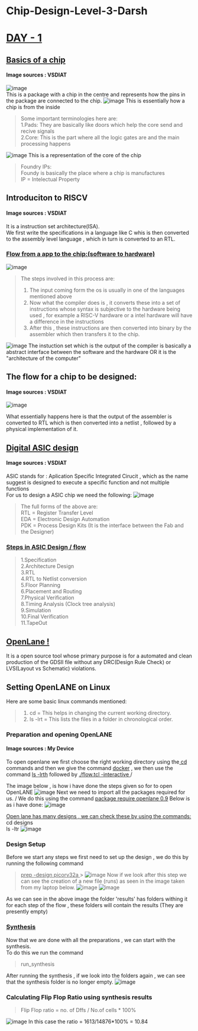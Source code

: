 # Chip-Design-Level-3-Darsh
# <ins> DAY - 1 </ins>
## <ins>Basics of a chip</ins>
#### Image sources : VSDIAT
![image](https://github.com/user-attachments/assets/a31b1591-51ee-4627-81c8-64287c3e60a1)  
This is a package with a chip in the centre and represents how the pins in the package are connected to the chip. 
![image](https://github.com/user-attachments/assets/dbccbe88-435e-4080-97a6-4d3507455e9d) 
This is essentially how a chip is from the inside  
>Some important terminologies here are: \
1.Pads: They are basically like doors which help the core send and recive signals \
2.Core: This is the part where all the logic gates are and the main processing happens 

![image](https://github.com/user-attachments/assets/a9eb95ff-ecbf-4e1d-b452-3f09c29cb087) 
This is a representation of the core of the chip  
>Foundry IPs: \
 Foundy is basically the place where a chip is manufactures \
 IP = Intelectual Property

## Introduciton to RISCV
#### Image sources : VSDIAT
It is a instruction set architecture(ISA). \
We first write the specifications in a language like C whis is then converted to the assembly level language , which in turn is converted to an RTL.

### <ins>Flow from a app to the chip:(software to hardware) </ins>
![image](https://github.com/user-attachments/assets/abee7640-7367-4a00-9348-ddc399b5f0f7)
>The steps involved in this process are:
> 1. The input coming form the os is usually in one of the languages mentioned above 
> 2. Now what the compiler does is , it converts these into a set of instructions whose syntax is subjective to the hardware being used , for example a RISC-V hardware or a intel hardware will have a difference in the instructions 
> 3. After this , these instructions are then converted into binary by the assembler which then transfers it to the chip.

![image](https://github.com/user-attachments/assets/aad0f6b8-6e0c-4bb9-bfe5-a8f534299989)
The instuction set which is the output of the compiler is basically a abstract interface between the software and the hardware OR it is the "architecture of the computer" 

## The flow for a chip to be designed:
#### Image sources : VSDIAT
![image](https://github.com/user-attachments/assets/07532fbf-792e-4505-ae5a-5967f3c3efdf)

What essentially happens here is that the output of the assembler is converted to RTL which is then converted into a netlist , followed by a physical implementation of it.

## <ins>Digital ASIC design</ins>
#### Image sources : VSDIAT

ASIC stands for : Aplication Specific Integrated Cirucit , which as the name suggest is designed to execute a specific function and not multiple functions \
For us to design a ASIC chip we need the following: 
![image](https://github.com/user-attachments/assets/761e5784-e6e8-4566-ac73-085ea6d3d72a)

>The full forms of the above are:\
>RTL = Register Transfer Level\
>EDA = Electronic Design Automation\
>PDK = Process Design Kits (It is the interface between the Fab and the Designer)

### <ins> Steps in ASIC Design / flow </ins>
>1.Specification\
>2.Architecture Design\
>3.RTL\
>4.RTL to Netlist conversion\
>5.Floor Planning\
>6.Placement and Routing\
>7.Physical Verification\
>8.Timing Analysis (Clock tree analysis)\
>9.Simulation\
>10.Final Verification\
>11.TapeOut

## <ins> OpenLane ! </ins>
It is a open source tool whose primary purpose is for a automated and clean production of the GDSII file without any DRC(Design Rule Check) or LVS(Layout vs Schematic) violations.

## Setting OpenLANE on Linux 
Here are some basic linux commands mentioned: 
>1. cd = This helps in changing the current working directory.
>2. ls -lrt = This lists the files in a folder in chronological order.

### Preparation and opening OpenLANE
#### Image sources : My Device
To open openlane we first choose the right working directory using the<ins> cd</ins> commands and then we give the command <ins> docker</ins> , we then use the command <ins>ls -lrth</ins> followed by  <ins> ./flow.tcl -interactive </ins> /

The image below , is how i have done the steps given so for to open OpenLANE
![image](https://github.com/user-attachments/assets/84ea3013-8c2e-4c4a-a874-687b7033cdc7)
Next we need to import all the packages required for us. / 
We do this using the command <ins>package require openlane 0.9</ins>
Below is as i have done:
![image](https://github.com/user-attachments/assets/b17b6bde-93e4-4a04-916f-5d49b4f90ad2)

<ins>Open lane has many designs , we can check these by using the commands:   </ins> \
cd designs\
ls -ltr
![image](https://github.com/user-attachments/assets/b7d9b09d-6e6f-4b86-af0e-457b2f49737f)

### Design Setup
Before we start any steps we first need to set up the design , we do this by running the following command
> <ins> prep -design picorv32a </ins> >
![image](https://github.com/user-attachments/assets/65c699d0-bd6d-49f8-becf-939b130d1c2e)
Now if we look after this step we can see the creation of a new file (runs) as seen in the image taken from my laptop below.
![image](https://github.com/user-attachments/assets/c7946261-464f-42bb-b695-3bce4edfaea3)
![image](https://github.com/user-attachments/assets/35a04392-7942-40eb-b11d-350a641368d4)

As we can see in the above image the folder 'results' has folders withing it for each step of the flow , these folders will contain the results (They are presently empty)

### <ins> Synthesis </ins>
Now that we are done with all the preparations , we can start with the synthesis. \
To do this we run the command
>run_synthesis

After running the synthesis , if we look into the folders again , we can see that the synthesis folder is no longer empty.
![image](https://github.com/user-attachments/assets/eb5bd60a-5dda-426b-b90d-ac21f80c1506)

### Calculating Flip Flop Ratio using synthesis results
>Flip Flop ratio = no. of Dffs / No.of cells * 100%

![image](https://github.com/user-attachments/assets/ff2a2fde-4384-4f74-ad44-e1ac2b208276)
In this case the ratio = 1613/14876*100% = 10.84








  













